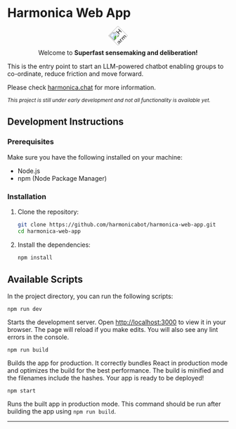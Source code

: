 # Harmonica Web App

<div style="text-align: center;">
  <img src="https://cdn.prod.website-files.com/64dfc629196d88e82c09c82d/6523ec9417dc8dd31db0e531_Asset%201.svg" alt="Harmonica Icon" width="32" height="32" style="transform: rotate(-45deg);" />

Welcome to **Superfast sensemaking and deliberation!**  

</div>

This is the entry point to start an LLM-powered chatbot enabling groups to co-ordinate, reduce friction and move forward.

Please check [harmonica.chat](https://www.harmonica.chat) for more information.

<sub>_This project is still under early development and not all functionality is available yet._</sub>

## Development Instructions

### Prerequisites

Make sure you have the following installed on your machine:

- Node.js
- npm (Node Package Manager)

### Installation

1. Clone the repository:

   ```bash
   git clone https://github.com/harmonicabot/harmonica-web-app.git
   cd harmonica-web-app
   ```

2. Install the dependencies:

   ```bash
   npm install
   ```

## Available Scripts

In the project directory, you can run the following scripts:

`npm run dev`

Starts the development server. Open [http://localhost:3000](http://localhost:3000) to view it in your browser. The page will reload if you make edits. You will also see any lint errors in the console.

`npm run build`

Builds the app for production. It correctly bundles React in production mode and optimizes the build for the best performance. The build is minified and the filenames include the hashes. Your app is ready to be deployed!

`npm start`

Runs the built app in production mode. This command should be run after building the app using `npm run build`.

---
